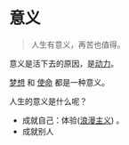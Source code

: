 # 意义
> 人生有意义，再苦也值得。

意义是活下去的原因，是[动力](./willingness.md)。

[梦想](../terms/dream.md) 和 [使命](../terms/mission.md) 都是一种意义。

人生的意义是什么呢？
* 成就自己：体验([浪漫主义](../terms/romanticism.md)) 。
* 成就别人